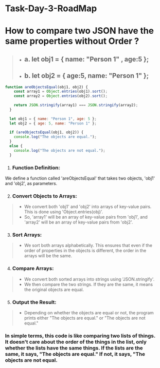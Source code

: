 # Task-Day-3-RoadMap
# How to compare two JSON have the same properties without Order ?
>- ## a. let obj1 = { name: "Person 1" , age:5 };
>- ## b. let obj2 = { age:5, name: "Person 1" };

```javascript
function areObjectsEqual(obj1, obj2) {
    const array1 = Object.entries(obj1).sort();
    const array2 = Object.entries(obj2).sort();
  
    return JSON.stringify(array1) === JSON.stringify(array2);
  }
  
  let obj1 = { name: "Person 1", age: 5 };
  let obj2 = { age: 5, name: "Person 1" };
  
  if (areObjectsEqual(obj1, obj2)) {
    console.log("The objects are equal.");
  } 
  else {
    console.log("The objects are not equal.");
  }
  ```

1. ### Function Definition:
We define a function called 'areObjectsEqual' that takes two objects, 'obj1' and 'obj2', as parameters.

2. ### Convert Objects to Arrays:
>- We convert both 'obj1' and 'obj2' into arrays of key-value pairs. This is done using 'Object.entries(obj)'.
>- So, 'array1' will be an array of key-value pairs from 'obj1', and 'array2' will be an array of key-value pairs from 'obj2'.

3. ### Sort Arrays:
>- We sort both arrays alphabetically. This ensures that even if the order of properties in the objects is different, the order in the arrays will be the same.

4. ### Compare Arrays:
>- We convert both sorted arrays into strings using 'JSON.stringify'.
>- We then compare the two strings. If they are the same, it means the original objects are equal.

5. ### Output the Result:
>- Depending on whether the objects are equal or not, the program prints either "The objects are equal." or "The objects are not equal."

### In simple terms, this code is like comparing two lists of things. It doesn't care about the order of the things in the list, only whether the lists have the same things. If the lists are the same, it says, "The objects are equal." If not, it says, "The objects are not equal.